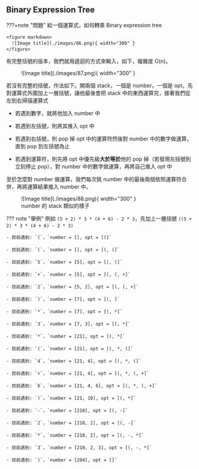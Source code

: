## Binary Expression Tree

???+note "問題"
	給一個運算式，如何轉乘 Binary expression tree
	
	<figure markdown>
      ![Image title](./images/86.png){ width="300" }
    </figure>
    
有完整括號的版本，我們就用遞迴的方式來輸入，如下，複雜度 O(n)。

<figure markdown>
  ![Image title](./images/87.png){ width="300" }
</figure>

若沒有完整的括號，作法如下。開兩個 stack，一個是 number，一個是 opt。先對運算式外圍加上一層括號，讓他最後會把 stack 中的東西運算完，接著我們從左到右掃描運算式

- 若遇到數字，就將他加入 number 中

- 若遇到左括號，則將其推入 opt 中

- 若遇到右括號，則 pop 掉 opt 中的運算符然後對 number 中的數字做運算，直到 pop 到左括號為止

- 若遇到運算符，則先將 opt 中優先級**大於等於**他的 pop 掉（若發現左括號則立刻停止 pop），對 number 中的數字做運算，再將自己推入 opt 中

至於怎麼對 number 做運算，我們每次挑 number 中的最後兩個依照運算符合併，再將運算結果推入 number 中。

<figure markdown>
  ![Image title](./images/88.png){ width="300" }
  <figcaption>number 的 stack 類似的樣子</figcaption>
</figure>

??? note "舉例"
	例如 `(5 + 2) * 3 * (4 + 6) - 2 * 3`，先加上一層括號 `((5 + 2) * 3 * (4 + 6) - 2 * 3)`

    - 目前遇到: `(`，`number = [], opt = [(]`

    - 目前遇到: `(`，`number = [], opt = [(, (]`

    - 目前遇到: `5`，`number = [5], opt = [(, (]`

    - 目前遇到: `+`，`number = [5], opt = [(, (, +]`

    - 目前遇到: `2`，`number = [5, 2], opt = [(, (, +]`

    - 目前遇到: `)`，`number = [7], opt = [(, ]`

    - 目前遇到: `*`，`number = [7], opt = [(, *]`

    - 目前遇到: `3`，`number = [7, 3], opt = [(, *]`

    - 目前遇到: `*`，`number = [21], opt = [(, *]`

    - 目前遇到: `(`，`number = [21], opt = [(, *, (]`

    - 目前遇到: `4`，`number = [21, 4], opt = [(, *, (]`

    - 目前遇到: `+`，`number = [21, 4], opt = [(, *, (, +]`

    - 目前遇到: `6`，`number = [21, 4, 6], opt = [(, *, (, +]`

    - 目前遇到: `)`，`number = [21, 10], opt = [(, *]`

    - 目前遇到: `-`，`number = [210], opt = [(, -]`

    - 目前遇到: `2`，`number = [210, 2], opt = [(, -]`

    - 目前遇到: `*`，`number = [210, 2], opt = [(, -, *]`

    - 目前遇到: `3`，`number = [210, 2, 3], opt = [(, -, *]`

    - 目前遇到: `)`，`number = [204], opt = []`